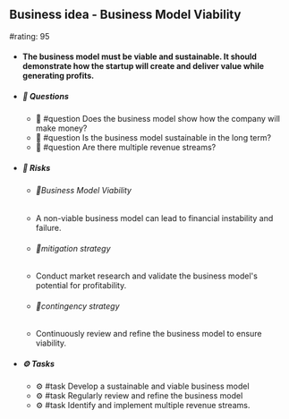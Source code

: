 ## Business idea - Business Model Viability
#rating: 95
- #### The business model must be viable and sustainable. It should demonstrate how the startup will create and deliver value while generating profits.
- ##### 💭 Questions
  - 💭 #question Does the business model show how the company will make money?
  - 💭 #question Is the business model sustainable in the long term?
  - 💭 #question Are there multiple revenue streams?
- ##### 🚨 Risks
  - ###### 🚨Business Model Viability
  - A non-viable business model can lead to financial instability and failure.
  - ###### 🚨mitigation strategy
  - Conduct market research and validate the business model's potential for profitability.
  - ###### 🚨contingency strategy
  - Continuously review and refine the business model to ensure viability.
- ##### ⚙️ Tasks
  - ⚙️ #task Develop a sustainable and viable business model
  - ⚙️ #task  Regularly review and refine the business model
  - ⚙️ #task  Identify and implement multiple revenue streams.


